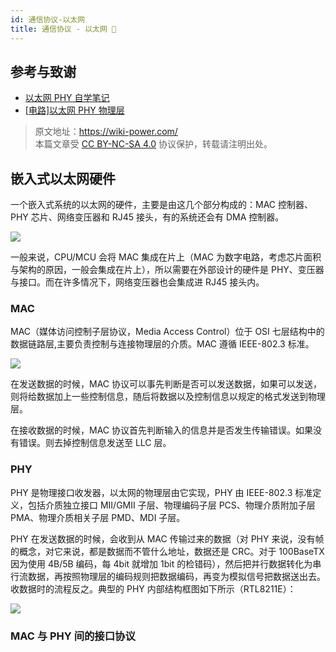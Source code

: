 ```yaml
---
id: 通信协议-以太网
title: 通信协议 - 以太网 🚧
---
```


## 参考与致谢

- [以太网 PHY 自学笔记](https://zhuanlan.zhihu.com/p/102296622)
- [[电路]以太网 PHY 物理层](https://zhenhuizhang.tk/post/dian-lu-yi-tai-wang-phy-wu-li-ceng/)

> 原文地址：<https://wiki-power.com/>  
> 本篇文章受 [CC BY-NC-SA 4.0](https://creativecommons.org/licenses/by/4.0/deed.zh) 协议保护，转载请注明出处。

## 嵌入式以太网硬件

一个嵌入式系统的以太网的硬件，主要是由这几个部分构成的：MAC 控制器、PHY 芯片、网络变压器和 RJ45 接头，有的系统还会有 DMA 控制器。

![](https://wiki-media-1253965369.cos.ap-guangzhou.myqcloud.com/img/20220627163525.png)

一般来说，CPU/MCU 会将 MAC 集成在片上（MAC 为数字电路，考虑芯片面积与架构的原因，一般会集成在片上），所以需要在外部设计的硬件是 PHY、变压器与接口。而在许多情况下，网络变压器也会集成进 RJ45 接头内。

### MAC

MAC（媒体访问控制子层协议，Media Access Control）位于 OSI 七层结构中的数据链路层,主要负责控制与连接物理层的介质。MAC 遵循 IEEE-802.3 标准。

![](https://wiki-media-1253965369.cos.ap-guangzhou.myqcloud.com/img/20220627171622.png)

在发送数据的时候，MAC 协议可以事先判断是否可以发送数据，如果可以发送，则将给数据加上一些控制信息，随后将数据以及控制信息以规定的格式发送到物理层。

在接收数据的时候，MAC 协议首先判断输入的信息并是否发生传输错误。如果没有错误。则去掉控制信息发送至 LLC 层。

### PHY

PHY 是物理接口收发器，以太网的物理层由它实现，PHY 由 IEEE-802.3 标准定义，包括介质独立接口 MII/GMII 子层、物理编码子层 PCS、物理介质附加子层 PMA、物理介质相关子层 PMD、MDI 子层。

PHY 在发送数据的时候，会收到从 MAC 传输过来的数据（对 PHY 来说，没有帧的概念，对它来说，都是数据而不管什么地址，数据还是 CRC。对于 100BaseTX 因为使用 4B/5B 编码，每 4bit 就增加 1bit 的检错码），然后把并行数据转化为串行流数据，再按照物理层的编码规则把数据编码，再变为模拟信号把数据送出去。收数据时的流程反之。典型的 PHY 内部结构框图如下所示（RTL8211E）：

![](https://wiki-media-1253965369.cos.ap-guangzhou.myqcloud.com/img/20220627171548.png)

### MAC 与 PHY 间的接口协议

